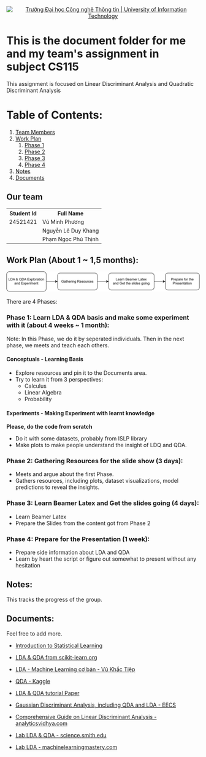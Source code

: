 <p align="center">
  <a href="https://www.uit.edu.vn/" title="Trường Đại học Công nghệ Thông tin" style="border: none;">
    <img src="https://i.imgur.com/WmMnSRt.png" alt="Trường Đại học Công nghệ Thông tin | University of Information Technology">
  </a>
</p>

# This is the document folder for me and my team's assignment in subject CS115
This assignment is focused on Linear Discriminant Analysis and Quadratic Discriminant Analysis

# Table of Contents:
1. [Team Members](#team-member)
2. [Work Plan](#work-plan)
    1. [Phase 1](#phase-one)
    2. [Phase 2](#phase-two)
    3. [Phase 3](#phase-three)
    4. [Phase 4](#phase-four)
3. [Notes](#notes)
4. [Documents](#documents)

## Our team <a id = "team-member"></a>

<div align="center">
    <table>
        <tr>
        <th>Student Id</th> 
        <th>Full Name</th> 
        </tr>
        <tr>
            <td>24521421</td>
            <td>Vũ Minh Phương</td>
        </tr>
        <tr>
            <td></td>
            <td>Nguyễn Lê Duy Khang</td>
        </tr>
        <tr>
            <td></td>
            <td>Phạm Ngọc Phú Thịnh</td>
        </tr>
    </table>
</div>

## Work Plan (About 1 ~ 1,5 months): <a id = "work-plan"></a>

<div align="center">
    <img src=".\images\CS115_Assignment_workPlan.drawio.svg">
</div>

There are 4 Phases:
### Phase 1: Learn LDA & QDA basis and make some experiment with it (about 4 weeks ~ 1 month): <a id = "phase-one"></a>
Note: In this Phase, we do it by seperated individuals. Then in the next phase, we meets and teach each others.

#### Conceptuals - Learning Basis <a id = "phase-one-conceptuals"></a>
- Explore resources and pin it to the Documents area.
- Try to learn it from 3 perspectives:
    - Calculus
    - Linear Algebra 
    - Probability

#### Experiments - Making Experiment with learnt knowledge <a id = "phase-one-experiment"></a>
**Please, do the code from scratch**

- Do it with some datasets, probably from ISLP library 
- Make plots to make people understand the insight of LDQ and QDA.

### Phase 2: Gathering Resources for the slide show (3 days): <a id = "phase-two"></a>

- Meets and argue about the first Phase.
- Gathers resources, including plots, dataset visualizations, model predictions to reveal the insights.

### Phase 3: Learn Beamer Latex and Get the slides going (4 days): <a id = "phase-three"></a>

- Learn Beamer Latex
- Prepare the Slides from the content got from Phase 2

### Phase 4: Prepare for the Presentation (1 week): <a id = "phase-four"></a>

- Prepare side information about LDA and QDA
- Learn by heart the script or figure out somewhat to present without any hesitation

## Notes: <a id = "notes"></a>
This tracks the progress of the group.

## Documents: <a id = "documents"></a>
Feel free to add more.

- [Introduction to Statistical Learning](./documents/An-Introduction-to-Statistical-Learning-with-Applications-in-Python.pdf)
- [LDA & QDA from scikit-learn.org](https://scikit-learn.org/stable/modules/lda_qda.html)
- [LDA - Machine Learning cơ bản - Vũ Khắc Tiệp](https://machinelearningcoban.com/2017/06/30/lda/)
- [QDA - Kaggle](https://www.kaggle.com/discussions/general/448328)
- [LDA & QDA tutorial Paper](https://arxiv.org/abs/1906.02590?utm_source=chatgpt.com)
- [Gaussian Discriminant Analysis, including QDA and LDA - EECS](https://people.eecs.berkeley.edu/~jrs/189/lec/07.pdf?utm_source=chatgpt.com)
- [Comprehensive Guide on Linear Discriminant Analysis - analyticsvidhya.com](https://www.analyticsvidhya.com/blog/2024/03/comprehensive-guide-on-linear-discriminant-analysis/?utm_source=chatgpt.com)

- [Lab LDA & QDA - science.smith.edu](https://www.science.smith.edu/~jcrouser/SDS293/labs/lab5-py.html?utm_source=chatgpt.com)
- [Lab LDA - machinelearningmastery.com](https://machinelearningmastery.com/linear-discriminant-analysis-with-python/?utm_source=chatgpt.com)
